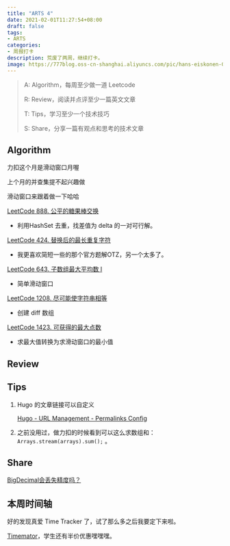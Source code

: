 ```yaml
---
title: "ARTS 4"
date: 2021-02-01T11:27:54+08:00
draft: false
tags:
- ARTS
categories: 
- 周报打卡
description: 荒废了两周，继续打卡。
image: https://777blog.oss-cn-shanghai.aliyuncs.com/pic/hans-eiskonen-GspQ747pjQY-unsplash.jpg
---
```


> A: Algorithm，每周至少做一道 Leetcode
>
> R: Review，阅读并点评至少一篇英文文章
>
> T: Tips，学习至少一个技术技巧
>
> S: Share，分享一篇有观点和思考的技术文章

## Algorithm

力扣这个月是滑动窗口月喔

上个月的并查集提不起兴趣做 

滑动窗口来跟着做一下哈哈

[LeetCode 888. 公平的糖果棒交换](https://hishark777.gitbook.io/777-interview-notes/algorithm/tag/hashset/leetcode-888)

- 利用HashSet 去重，找差值为 delta 的一对可行解。

[LeetCode 424. 替换后的最长重复字符](https://hishark777.gitbook.io/777-interview-notes/algorithm/tag/slidewindow/leetcode-424)

- 我更喜欢简短一些的那个官方题解OTZ，另一个太多了。

[LeetCode 643. 子数组最大平均数 I](https://hishark777.gitbook.io/777-interview-notes/algorithm/tag/slidewindow/leetcode-643)

- 简单滑动窗口

[LeetCode 1208. 尽可能使字符串相等](https://hishark777.gitbook.io/777-interview-notes/algorithm/tag/slidewindow/leetcode-1208)

- 创建 diff 数组

[LeetCode 1423. 可获得的最大点数](https://hishark777.gitbook.io/777-interview-notes/algorithm/tag/slidewindow/leetcode-1423)

- 求最大值转换为求滑动窗口的最小值

## Review

## Tips

1. Hugo 的文章链接可以自定义

   [Hugo - URL Management - Permalinks Config](https://gohugo.io/content-management/urls/#permalinks)

2. 之前没用过，做力扣的时候看到可以这么求数组和：`Arrays.stream(arrays).sum();` 。

## Share

[BigDecimal会丢失精度吗？](https://mp.weixin.qq.com/s/cfsXKYglVVnht_kO_GBNGw)

## 本周时间轴

好的发现真爱 Time Tracker 了，试了那么多之后我要定下来啦。

[Timemator](https://timemator.com/)，学生还有半价优惠嘿嘿嘿。